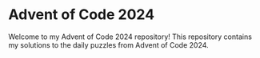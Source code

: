 # Advent of Code 2024

Welcome to my Advent of Code 2024 repository! This repository contains my solutions to the daily puzzles from Advent of Code 2024.
